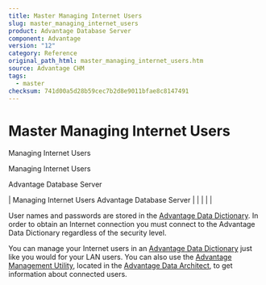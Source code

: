 ```yaml
---
title: Master Managing Internet Users
slug: master_managing_internet_users
product: Advantage Database Server
component: Advantage
version: "12"
category: Reference
original_path_html: master_managing_internet_users.htm
source: Advantage CHM
tags:
  - master
checksum: 741d00a5d28b59cec7b2d8e9011bfae8c8147491
---
```


# Master Managing Internet Users

Managing Internet Users

Managing Internet Users

Advantage Database Server

| Managing Internet Users  Advantage Database Server |  |  |  |  |

User names and passwords are stored in the [Advantage Data Dictionary](master_advantage_data_dictionary.md). In order to obtain an Internet connection you must connect to the Advantage Data Dictionary regardless of the security level.

You can manage your Internet users in an [Advantage Data Dictionary](master_advantage_data_dictionary.md) just like you would for your LAN users. You can also use the [Advantage Management Utility](master_advantage_management_utility.md), located in the [Advantage Data Architect](master_advantage_data_architect.md), to get information about connected users.
